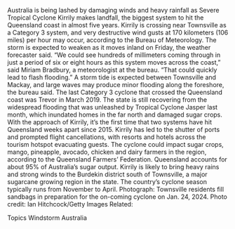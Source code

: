 Australia is being lashed by damaging winds and heavy rainfall as Severe Tropical Cyclone Kirrily makes landfall, the biggest system to hit the Queensland coast in almost five years.
Kirrily is crossing near Townsville as a Category 3 system, and very destructive wind gusts at 170 kilometers (106 miles) per hour may occur, according to the Bureau of Meteorology. The storm is expected to weaken as it moves inland on Friday, the weather forecaster said.
“We could see hundreds of millimeters coming through in just a period of six or eight hours as this system moves across the coast,” said Miriam Bradbury, a meteorologist at the bureau. “That could quickly lead to flash flooding.”
A storm tide is expected between Townsville and Mackay, and large waves may produce minor flooding along the foreshore, the bureau said. The last Category 3 cyclone that crossed the Queensland coast was Trevor in March 2019.
The state is still recovering from the widespread flooding that was unleashed by Tropical Cyclone Jasper last month, which inundated homes in the far north and damaged sugar crops. With the approach of Kirrily, it’s the first time that two systems have hit Queensland weeks apart since 2015.
Kirrily has led to the shutter of ports and prompted flight cancellations, with resorts and hotels across the tourism hotspot evacuating guests. The cyclone could impact sugar crops, mango, pineapple, avocado, chicken and dairy farmers in the region, according to the Queensland Farmers’ Federation.
Queensland accounts for about 95% of Australia’s sugar output. Kirrily is likely to bring heavy rains and strong winds to the Burdekin district south of Townsville, a major sugarcane growing region in the state.
The country’s cyclone season typically runs from November to April.
Photograph: Townsville residents fill sandbags in preparation for the on-coming cyclone on Jan. 24, 2024. Photo credit: Ian Hitchcock/Getty Images
Related:

Topics
Windstorm
Australia
